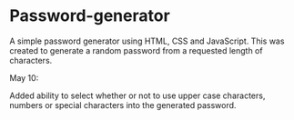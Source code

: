 # Password-generator

A simple password generator using HTML, CSS and JavaScript. This was created to generate a random password from a requested length of characters.

May 10:

Added ability to select whether or not to use upper case characters, numbers or special characters into the generated password.
